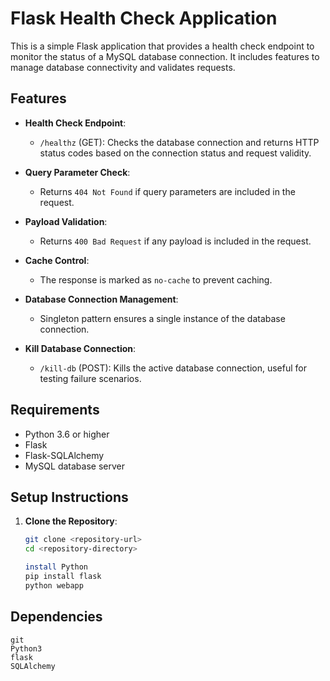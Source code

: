# Flask Health Check Application

This is a simple Flask application that provides a health check endpoint to monitor the status of a MySQL database connection. It includes features to manage database connectivity and validates requests.

## Features

- **Health Check Endpoint**: 
  - `/healthz` (GET): Checks the database connection and returns HTTP status codes based on the connection status and request validity.
  
- **Query Parameter Check**: 
  - Returns `404 Not Found` if query parameters are included in the request.

- **Payload Validation**: 
  - Returns `400 Bad Request` if any payload is included in the request.

- **Cache Control**: 
  - The response is marked as `no-cache` to prevent caching.

- **Database Connection Management**: 
  - Singleton pattern ensures a single instance of the database connection.
  
- **Kill Database Connection**: 
  - `/kill-db` (POST): Kills the active database connection, useful for testing failure scenarios.

## Requirements

- Python 3.6 or higher
- Flask
- Flask-SQLAlchemy
- MySQL database server

## Setup Instructions

1. **Clone the Repository**:
   ```bash
   git clone <repository-url>
   cd <repository-directory>

   install Python
   pip install flask
   python webapp

## Dependencies
    git
    Python3
    flask
    SQLAlchemy